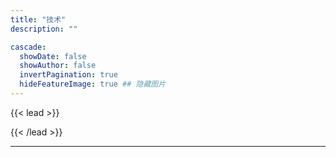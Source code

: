 ```yaml
---
title: "技术"
description: ""

cascade:
  showDate: false
  showAuthor: false
  invertPagination: true
  hideFeatureImage: true ## 隐藏图片
---
```


{{< lead >}}
<!-- 了解如何使用简单而强大的 Blowfish。 -->
{{< /lead >}}



---
